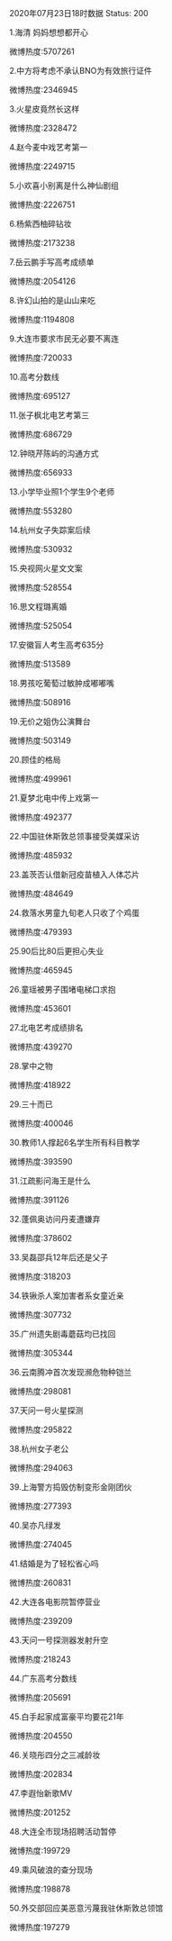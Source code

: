 2020年07月23日18时数据
Status: 200

1.海清 妈妈想想都开心

微博热度:5707261

2.中方将考虑不承认BNO为有效旅行证件

微博热度:2346945

3.火星皮竟然长这样

微博热度:2328472

4.赵今麦中戏艺考第一

微博热度:2249715

5.小欢喜小别离是什么神仙剧组

微博热度:2226751

6.杨紫西柚碎钻妆

微博热度:2173238

7.岳云鹏手写高考成绩单

微博热度:2054126

8.许幻山拍的是山山来吃

微博热度:1194808

9.大连市要求市民无必要不离连

微博热度:720033

10.高考分数线

微博热度:695127

11.张子枫北电艺考第三

微博热度:686729

12.钟晓芹陈屿的沟通方式

微博热度:656933

13.小学毕业照1个学生9个老师

微博热度:553280

14.杭州女子失踪案后续

微博热度:530932

15.央视网火星文文案

微博热度:528554

16.思文程璐离婚

微博热度:525054

17.安徽盲人考生高考635分

微博热度:513589

18.男孩吃葡萄过敏肿成嘟嘟嘴

微博热度:508916

19.无价之姐伪公演舞台

微博热度:503149

20.顾佳的格局

微博热度:499961

21.夏梦北电中传上戏第一

微博热度:492377

22.中国驻休斯敦总领事接受美媒采访

微博热度:485932

23.盖茨否认借新冠疫苗植入人体芯片

微博热度:484649

24.救落水男童九旬老人只收了个鸡蛋

微博热度:479393

25.90后比80后更担心失业

微博热度:465945

26.童瑶被男子围堵电梯口求抱

微博热度:453601

27.北电艺考成绩排名

微博热度:439270

28.掌中之物

微博热度:418922

29.三十而已

微博热度:400046

30.教师1人撑起6名学生所有科目教学

微博热度:393590

31.江疏影问海王是什么

微博热度:391126

32.蓬佩奥访问丹麦遭嫌弃

微博热度:378602

33.吴磊邵兵12年后还是父子

微博热度:318203

34.铁锹杀人案加害者系女童近亲

微博热度:307732

35.广州遗失剧毒蘑菇均已找回

微博热度:305344

36.云南腾冲首次发现濒危物种铠兰

微博热度:298081

37.天问一号火星探测

微博热度:295822

38.杭州女子老公

微博热度:294063

39.上海警方捣毁仿制变形金刚团伙

微博热度:277393

40.吴亦凡绿发

微博热度:274045

41.结婚是为了轻松省心吗

微博热度:260831

42.大连各电影院暂停营业

微博热度:239209

43.天问一号探测器发射升空

微博热度:218243

44.广东高考分数线

微博热度:205691

45.白手起家成富豪平均要花21年

微博热度:204550

46.关晓彤四分之三减龄妆

微博热度:202834

47.李遐怡新歌MV

微博热度:201252

48.大连全市现场招聘活动暂停

微博热度:199729

49.乘风破浪的查分现场

微博热度:198878

50.外交部回应美恶意污蔑我驻休斯敦总领馆

微博热度:197279

